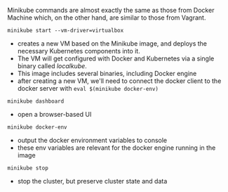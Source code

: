 
Minikube commands are almost exactly the same as those from Docker Machine which, on the other hand, are similar to those from Vagrant.

`minikube start --vm-driver=virtualbox`
- creates a new VM based on the Minikube image, and deploys the necessary Kubernetes components into it.
- The VM will get configured with Docker and Kubernetes via a single binary called *localkube*.
- This image includes several binaries, including Docker engine
- after creating a new VM, we'll need to connect the docker client to the docker server with `eval $(minikube docker-env)`

`minikube dashboard`
- open a browser-based UI

`minikube docker-env`
- output the docker environment variables to console
- these env variables are relevant for the docker engine running in the image

`minikube stop`
- stop the cluster, but preserve cluster state and data
